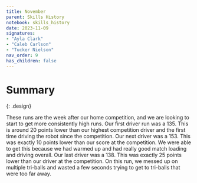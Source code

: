```yaml
---
title: November
parent: Skills History
notebook: skills_history
date: 2023-11-09
signatures:
- "Ayla Clark"
- "Caleb Carlson"
- "Tucker Nielson"
nav_order: 9
has_children: false
---
```


# Summary
{: .design}

These runs are the week after our home competition, and we are looking to start to get more consistently high runs. Our first driver run was a 135. This is around 20 points lower than our highest competition driver and the first time driving the robot since the competition. Our next driver was a 153. This was exactly 10 points lower than our score at the competition. We were able to get this because we had warmed up and had really good match loading and driving overall. Our last driver was a 138. This was exactly 25 points lower than our driver at the competition. On this run, we messed up on multiple tri-balls and wasted a few seconds trying to get to tri-balls that were too far away. 



<canvas id="SkillsHistory" to_date="2023-11-09"></canvas>
